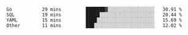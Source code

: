 <!--START_SECTION:waka-->

```text
Go           29 mins         ███████▓░░░░░░░░░░░░░░░░░   30.91 %
SQL          19 mins         █████░░░░░░░░░░░░░░░░░░░░   20.44 %
YAML         15 mins         ████░░░░░░░░░░░░░░░░░░░░░   15.69 %
Other        11 mins         ███░░░░░░░░░░░░░░░░░░░░░░   12.02 %
```

<!--END_SECTION:waka-->
